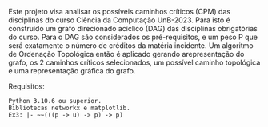 Este projeto visa analisar os possíveis caminhos críticos (CPM) das disciplinas do curso Ciência da Computação UnB-2023. Para isto é construído um grafo direcionado acíclico (DAG) das disciplinas obrigatórias do curso. Para o DAG são considerados os pré-requisitos, e um peso P que será exatamente o número de créditos da matéria incidente. Um algoritmo de Ordenação Topológica então é aplicado gerando arepresentação do grafo, os 2 caminhos críticos selecionados, um possível caminho topológica e uma representação gráfica do grafo.

Requisitos:
  
	Python 3.10.6 ou superior.
	Bibliotecas networkx e matplotlib.
	Ex3: |- ~~(((p -> u) -> p) -> p)
